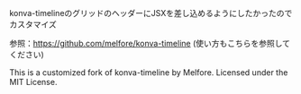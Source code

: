 konva-timelineのグリッドのヘッダーにJSXを差し込めるようにしたかったのでカスタマイズ

参照：https://github.com/melfore/konva-timeline (使い方もこちらを参照してください)

This is a customized fork of konva-timeline by Melfore. Licensed under the MIT License.
